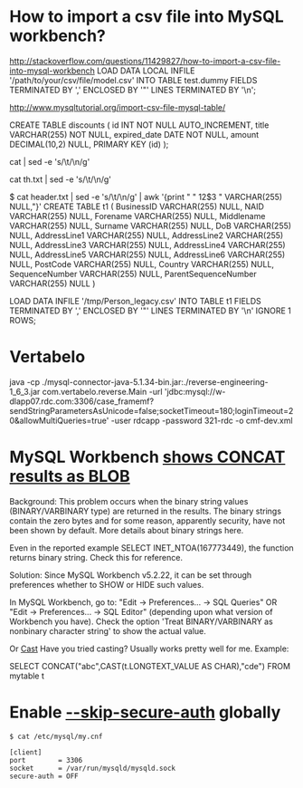 # How to import a csv file into MySQL workbench?
http://stackoverflow.com/questions/11429827/how-to-import-a-csv-file-into-mysql-workbench
LOAD DATA LOCAL INFILE '/path/to/your/csv/file/model.csv' INTO TABLE test.dummy FIELDS TERMINATED BY ',' ENCLOSED BY '"' LINES TERMINATED BY '\n';

http://www.mysqltutorial.org/import-csv-file-mysql-table/

CREATE TABLE discounts (
  id INT NOT NULL AUTO_INCREMENT,
  title VARCHAR(255) NOT NULL,
  expired_date DATE NOT NULL,
  amount DECIMAL(10,2) NULL,
  PRIMARY KEY (id)
);

cat | sed -e 's/\t/\n/g' 

cat th.txt | sed -e 's/\t/\n/g' 

$ cat header.txt | sed -e 's/\t/\n/g' | awk '{print "  " $1$2$3 " VARCHAR(255) NULL,"}'
CREATE TABLE t1 (
  BusinessID VARCHAR(255) NULL,
  NAID VARCHAR(255) NULL,
  Forename VARCHAR(255) NULL,
  Middlename VARCHAR(255) NULL,
  Surname VARCHAR(255) NULL,
  DoB VARCHAR(255) NULL,
  AddressLine1 VARCHAR(255) NULL,
  AddressLine2 VARCHAR(255) NULL,
  AddressLine3 VARCHAR(255) NULL,
  AddressLine4 VARCHAR(255) NULL,
  AddressLine5 VARCHAR(255) NULL,
  AddressLine6 VARCHAR(255) NULL,
  PostCode VARCHAR(255) NULL,
  Country VARCHAR(255) NULL,
  SequenceNumber VARCHAR(255) NULL,
  ParentSequenceNumber VARCHAR(255) NULL
)

LOAD DATA INFILE '/tmp/Person_legacy.csv' 
INTO TABLE t1 
FIELDS TERMINATED BY ',' 
ENCLOSED BY '"'
LINES TERMINATED BY '\n'
IGNORE 1 ROWS;


# Vertabelo
java -cp ./mysql-connector-java-5.1.34-bin.jar:./reverse-engineering-1_6_3.jar com.vertabelo.reverse.Main -url 'jdbc:mysql://w-dlapp07.rdc.com:3306/case_framemf?sendStringParametersAsUnicode=false;socketTimeout=180;loginTimeout=20&allowMultiQueries=true' -user rdcapp -password 321-rdc -o cmf-dev.xml


# MySQL Workbench [shows CONCAT results as BLOB](http://stackoverflow.com/questions/13634369/mysql-workbench-shows-results-as-blob)
Background: This problem occurs when the binary string values (BINARY/VARBINARY type) are returned in the results. The binary strings contain the zero bytes and for some reason, apparently security, have not been shown by default. More details about binary strings here.

Even in the reported example SELECT INET_NTOA(167773449), the function returns binary string. Check this for reference.

Solution: Since MySQL Workbench v5.2.22, it can be set through preferences whether to SHOW or HIDE such values.

In MySQL Workbench, go to: "Edit -> Preferences... -> SQL Queries" OR "Edit -> Preferences... -> SQL Editor" (depending upon what version of Workbench you have).
Check the option 'Treat BINARY/VARBINARY as nonbinary character string' to show the actual value.

Or [Cast](http://stackoverflow.com/questions/18840557/mysql-concatstring-longtext-results-in-hex-string)
Have you tried casting? Usually works pretty well for me. Example:

SELECT CONCAT("abc",CAST(t.LONGTEXT_VALUE AS CHAR),"cde") FROM mytable t


# Enable [--skip-secure-auth](http://dev.mysql.com/doc/refman/5.0/en/server-options.html#option_mysqld_secure-auth) globally
	$ cat /etc/mysql/my.cnf

	[client]
	port		= 3306
	socket		= /var/run/mysqld/mysqld.sock
	secure-auth	= OFF

